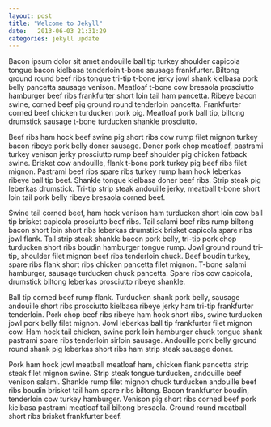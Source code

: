 ```yaml
---
layout: post
title: "Welcome to Jekyll"
date:   2013-06-03 21:31:29
categories: jekyll update
---
```


Bacon ipsum dolor sit amet andouille ball tip turkey shoulder capicola tongue bacon kielbasa tenderloin t-bone sausage frankfurter. Biltong ground round beef ribs tongue tri-tip t-bone jerky jowl shank kielbasa pork belly pancetta sausage venison. Meatloaf t-bone cow bresaola prosciutto hamburger beef ribs frankfurter short loin tail ham pancetta. Ribeye bacon swine, corned beef pig ground round tenderloin pancetta. Frankfurter corned beef chicken turducken pork pig. Meatloaf pork ball tip, biltong drumstick sausage t-bone turducken shankle prosciutto.

Beef ribs ham hock beef swine pig short ribs cow rump filet mignon turkey bacon ribeye pork belly doner sausage. Doner pork chop meatloaf, pastrami turkey venison jerky prosciutto rump beef shoulder pig chicken fatback swine. Brisket cow andouille, flank t-bone pork turkey pig beef ribs filet mignon. Pastrami beef ribs spare ribs turkey rump ham hock leberkas ribeye ball tip beef. Shankle tongue kielbasa doner beef ribs. Strip steak pig leberkas drumstick. Tri-tip strip steak andouille jerky, meatball t-bone short loin tail pork belly ribeye bresaola corned beef.

Swine tail corned beef, ham hock venison ham turducken short loin cow ball tip brisket capicola prosciutto beef ribs. Tail salami beef ribs rump biltong bacon short loin short ribs leberkas drumstick brisket capicola spare ribs jowl flank. Tail strip steak shankle bacon pork belly, tri-tip pork chop turducken short ribs boudin hamburger tongue rump. Jowl ground round tri-tip, shoulder filet mignon beef ribs tenderloin chuck. Beef boudin turkey, spare ribs flank short ribs chicken pancetta filet mignon. T-bone salami hamburger, sausage turducken chuck pancetta. Spare ribs cow capicola, drumstick biltong leberkas prosciutto ribeye shankle.

Ball tip corned beef rump flank. Turducken shank pork belly, sausage andouille short ribs prosciutto kielbasa ribeye jerky ham tri-tip frankfurter tenderloin. Pork chop beef ribs ribeye ham hock short ribs, swine turducken jowl pork belly filet mignon. Jowl leberkas ball tip frankfurter filet mignon cow. Ham hock tail chicken, swine pork loin hamburger chuck tongue shank pastrami spare ribs tenderloin sirloin sausage. Andouille pork belly ground round shank pig leberkas short ribs ham strip steak sausage doner.

Pork ham hock jowl meatball meatloaf ham, chicken flank pancetta strip steak filet mignon swine. Strip steak tongue turducken, andouille beef venison salami. Shankle rump filet mignon chuck turducken andouille beef ribs boudin brisket tail ham spare ribs biltong. Bacon frankfurter boudin, tenderloin cow turkey hamburger. Venison pig short ribs corned beef pork kielbasa pastrami meatloaf tail biltong bresaola. Ground round meatball short ribs brisket frankfurter beef.